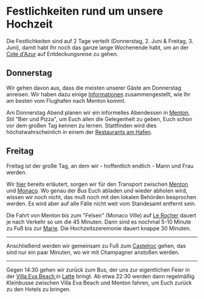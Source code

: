 # Festlichkeiten rund um unsere Hochzeit

Die Festlichkeiten sind auf 2 Tage verteilt (Donnerstag, 2. Juni & Freitag, 3. Juni), damit habt Ihr noch das ganze lange Wochenende habt, um an der [Cote d'Azur](https://en.wikipedia.org/wiki/French_Riviera) auf Entdeckungsreise zu gehen.

## Donnerstag

Wir gehen davon aus, dass die meisten unserer Gäste am Donnerstag anreisen. Wir haben dazu einige [Informationen](/de/transport) zusammengestellt, wie Ihr am besten vom Flughafen nach Menton kommt.

Am Donnerstag Abend planen wir ein informelles Abendessen in [Menton](/en/menton), Stil "Bier und Pizza", um Euch allen die Gelegenheit zu geben, Euch schon vor dem großen Tag kennen zu lernen. Stattfinden wird dies höchstwahrscheinlich in einem der [Restaurants am Hafen](https://www.google.com/maps/d/edit?mid=1wow9OD6sphe7DFiSzH8Cu2olGf7uTnwZ&usp=sharing).

## Freitag

Freitag ist der große Tag, an dem wir - hoffentlich endlich - Mann und Frau werden.

Wir [hier](/de/transport) bereits erläutert, sorgen wir für den Transport zwischen [Menton](/de/menton) und [Monaco](/de/monaco). Wo genau der Bus Euch abladen und wieder abholen wird, wissen wir noch nicht, das muß noch mit den lokalen Behörden besprochen werden. Es wird aber auf alle Fälle nicht weit vom Standesamt entfernt sein.

Die Fahrt von Menton bis zum "Felsen" (Monaco Ville) auf [Le Rocher](https://www.visitmonaco.com/en/routes-and-walks/402/le-rocher) dauert je nach Verkehr so um die 45 Minuten. Dann sind es nochmal 5-10 Minute zu Fuß bis zur [Marie](https://www.mairie.mc/). Die Hochzeitszeremonie dauert knappe 30 Minuten.

---

<article-image src="castelroc.jpg" alt="Menton" float-left ></article-image>

Anschließend werden wir gemeinsam zu Fuß zum [Castelroc](https://www.castelrocmonaco.com/) gehen, das sind nur ein paar Minuten, wo wir mit Champagner anstoßen werden.

---

Gegen 14:30 gehen wir zurück zum Bus, der uns zur eigentlichen Feier in der [Villa Eva Beach ](https://www.villaevabeach.com/en) in [Latte](/de/latte) bringt.
Ab etwa 22:30 werden dann regelmäßig Kleinbusse zwischen Villa Eva Beach und Menton fahren, um Euch zurück zu den Hotels zu bringen.
